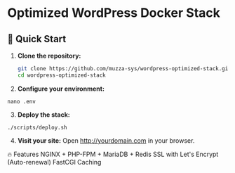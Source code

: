 # Optimized WordPress Docker Stack

## 🚀 Quick Start

1. **Clone the repository:**
   ```bash
   git clone https://github.com/muzza-sys/wordpress-optimized-stack.git
   cd wordpress-optimized-stack
   ```

2. **Configure your environment:**
```cp .env.example .env
nano .env
```

3. **Deploy the stack:**
 ```chmod +x scripts/deploy.sh
./scripts/deploy.sh
```
4. **Visit your site:**
Open http://yourdomain.com in your browser.


🔥 Features
NGINX + PHP-FPM + MariaDB + Redis
SSL with Let's Encrypt (Auto-renewal)
FastCGI Caching